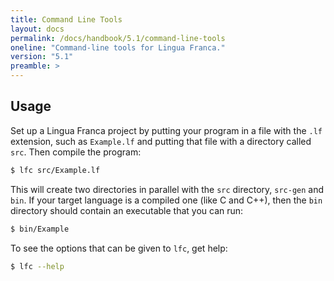 ```yaml
---
title: Command Line Tools
layout: docs
permalink: /docs/handbook/5.1/command-line-tools
oneline: "Command-line tools for Lingua Franca."
version: "5.1"
preamble: >
---
```



## Usage

Set up a Lingua Franca project by putting your program in a file with the `.lf` extension,
such as `Example.lf` and putting that file with a directory called `src`.
Then compile the program:

```sh
$ lfc src/Example.lf
```

This will create two directories in parallel with the `src` directory, `src-gen` and `bin`. If your target language is a compiled one (like C and C++), then the `bin` directory should contain an executable that you can run:

```sh
$ bin/Example
```

To see the options that can be given to `lfc`, get help:

```sh
$ lfc --help
```
